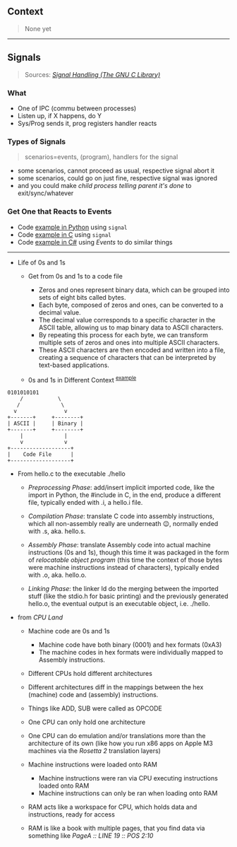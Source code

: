 
## Context

> None yet

-----

## Signals

> Sources: [*Signal Handling (The GNU C Library)*](https://www.gnu.org/software/libc/manual/html_node/Signal-Handling.html)

### What

- One of IPC (commu between processes)
- Listen up, if X happens, do Y
- Sys/Prog sends it, prog registers handler reacts

### Types of Signals

> scenarios=events, (program), handlers for the signal

- some scenarios, cannot proceed as usual, respective signal abort it
- some scenarios, could go on just fine, respective signal was ignored
- and you could make *child process telling parent it's done* to exit/sync/whatever

### Get One that Reacts to Events

- Code [example in Python](https://github.com/codingEzio/codingezio.github.io/blob/master/hands-on/mock-signal.py) using `signal`
- Code [example in C](https://github.com/codingEzio/codingezio.github.io/blob/master/hands-on/mock-signal.c) using `signal`
- Code [example in C#](https://github.com/codingEzio/codingezio.github.io/blob/master/hands-on/mock-signal-with-event.cs) using *Events* to do similar things

-----

- Life of 0s and 1s
  - Get from 0s and 1s to a code file
    - Zeros and ones represent binary data, which can be grouped into sets of eight bits called bytes.
    - Each byte, composed of zeros and ones, can be converted to a decimal value.
    - The decimal value corresponds to a specific character in the ASCII table, allowing us to map binary data to ASCII characters.
    - By repeating this process for each byte, we can transform multiple sets of zeros and ones into multiple ASCII characters.
    - These ASCII characters are then encoded and written into a file, creating a sequence of characters that can be interpreted by text-based applications.

  - 0s and 1s in Different Context <sup>[example](https://poe.com/s/JioudqEtMjMAKsu9BFa1)</sup>

```asciidoc
0101010101
    /           \
   /             \
  v               v
+-------+     +--------+
| ASCII |     | Binary |
+-------+     +--------+
    |             |
    v             v
+-------------------+
|    Code File      |
+-------------------+
```

- From hello.c to the executable ./hello
  - *Preprocessing Phase*: add/insert implicit imported code, like the import in Python, the \#include in C, in the end, produce a different file, typically ended with .i, a hello.i file.

  - *Compilation Phase*: translate C code into assembly instructions, which all non-assembly really are underneath 😉, normally ended with .s, aka. hello.s.

  - *Assembly Phase*: translate Assembly code into actual machine instructions (0s and 1s), though this time it was packaged in the form of *relocatable object program* (this time the context of those bytes were machine instructions instead of characters), typically ended with .o, aka. hello.o.

  - *Linking Phase*: the linker ld do the merging between the imported stuff (like the stdio.h for basic printing) and the previously generated hello.o, the eventual output is an executable object, i.e. ./hello.

- from *CPU Land*
  - Machine code are 0s and 1s
    - Machine code have both binary (0001) and hex formats (0xA3)
    - The machine codes in hex formats were individually mapped to Assembly instructions.

  - Different CPUs hold different architectures
  - Different architectures diff in the mappings between the hex (machine) code and (assembly) instructions.
  - Things like ADD, SUB were called as OPCODE

  - One CPU can only hold one architecture
  - One CPU can do emulation and/or translations more than the architecture of its own (like how you run x86 apps on Apple M3 machines via the *Rosetta 2* translation layers)

  - Machine instructions were loaded onto RAM
    - Machine instructions were ran via CPU executing instructions loaded onto RAM
    - Machine instructions can only be ran when loading onto RAM

  - RAM acts like a workspace for CPU, which holds data and instructions, ready for access
  - RAM is like a book with multiple pages, that you find data via something like *PageA :: LINE 19 :: POS 2:10*
